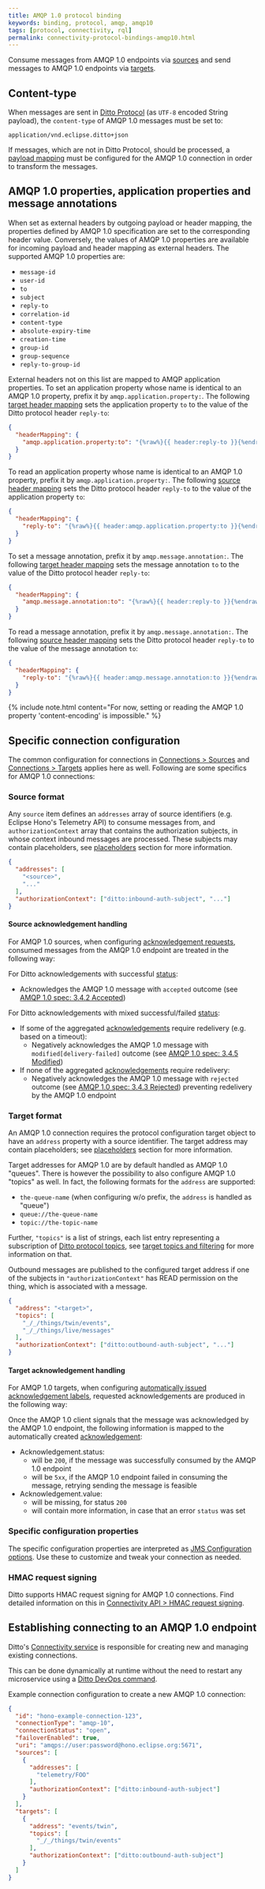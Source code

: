 ```yaml
---
title: AMQP 1.0 protocol binding
keywords: binding, protocol, amqp, amqp10
tags: [protocol, connectivity, rql]
permalink: connectivity-protocol-bindings-amqp10.html
---
```


Consume messages from AMQP 1.0 endpoints via [sources](#source-format) and send messages to AMQP 1.0 endpoints via
[targets](#target-format).

## Content-type

When messages are sent in [Ditto Protocol](protocol-overview.html) (as `UTF-8` encoded String payload), 
the `content-type` of AMQP 1.0 messages must be set to:

```
application/vnd.eclipse.ditto+json
```

If messages, which are not in Ditto Protocol, should be processed, a [payload mapping](connectivity-mapping.html) must
be configured for the AMQP 1.0 connection in order to transform the messages. 

## AMQP 1.0 properties, application properties and message annotations

When set as external headers by outgoing payload or header mapping, the properties defined by AMQP 1.0 specification are
set to the corresponding header value. Conversely, the values of AMQP 1.0 properties are available for incoming payload
and header mapping as external headers. The supported AMQP 1.0 properties are:

* `message-id`
* `user-id`
* `to`
* `subject`
* `reply-to`
* `correlation-id`
* `content-type`
* `absolute-expiry-time`
* `creation-time`
* `group-id`
* `group-sequence`
* `reply-to-group-id`

External headers not on this list are mapped to AMQP application properties.
To set an application property whose name is identical to an AMQP 1.0 property, prefix it by
`amqp.application.property:`. The following [target header mapping](basic-connections.html#target-header-mapping) sets
the application property `to` to the value of the Ditto protocol header `reply-to`:
```json
{
  "headerMapping": {
    "amqp.application.property:to": "{%raw%}{{ header:reply-to }}{%endraw%}"
  }
}
```

To read an application property whose name is identical to an AMQP 1.0 property, prefix it by
`amqp.application.property:`. The following [source header mapping](basic-connections.html#source-header-mapping) sets
the Ditto protocol header `reply-to` to the value of the application property `to`:
```json
{
  "headerMapping": {
    "reply-to": "{%raw%}{{ header:amqp.application.property:to }}{%endraw%}"
  }
}
```

To set a message annotation, prefix it by `amqp.message.annotation:`. 
The following [target header mapping](basic-connections.html#target-header-mapping) sets
the message annotation `to` to the value of the Ditto protocol header `reply-to`:
```json
{
  "headerMapping": {
    "amqp.message.annotation:to": "{%raw%}{{ header:reply-to }}{%endraw%}"
  }
}
```

To read a message annotation, prefix it by `amqp.message.annotation:`. 
The following [source header mapping](basic-connections.html#source-header-mapping) sets
the Ditto protocol header `reply-to` to the value of the message annotation `to`:
```json
{
  "headerMapping": {
    "reply-to": "{%raw%}{{ header:amqp.message.annotation:to }}{%endraw%}"
  }
}
```

{% include note.html content="For now, setting or reading the AMQP 1.0 property 'content-encoding' is impossible." %}

## Specific connection configuration

The common configuration for connections in [Connections > Sources](basic-connections.html#sources) and 
[Connections > Targets](basic-connections.html#targets) applies here as well. 
Following are some specifics for AMQP 1.0 connections:

### Source format

Any `source` item defines an `addresses` array of source identifiers (e.g. Eclipse Hono's 
Telemetry API) to consume messages from,
and `authorizationContext` array that contains the authorization subjects, in whose context
inbound messages are processed. These subjects may contain placeholders, see 
[placeholders](basic-connections.html#placeholder-for-source-authorization-subjects) section for more information.

```json
{
  "addresses": [
    "<source>",
    "..."
  ],
  "authorizationContext": ["ditto:inbound-auth-subject", "..."]
}
```

#### Source acknowledgement handling

For AMQP 1.0 sources, when configuring 
[acknowledgement requests](basic-connections.html#source-acknowledgement-requests), consumed messages from the AMQP 1.0
endpoint are treated in the following way:

For Ditto acknowledgements with successful [status](protocol-specification-acks.html#combined-status-code):
* Acknowledges the AMQP 1.0 message with `accepted` outcome (see [AMQP 1.0 spec: 3.4.2 Accepted](http://docs.oasis-open.org/amqp/core/v1.0/os/amqp-core-messaging-v1.0-os.html#type-accepted))

For Ditto acknowledgements with mixed successful/failed [status](protocol-specification-acks.html#combined-status-code):
* If some of the aggregated [acknowledgements](basic-acknowledgements.html#acknowledgements-acks) require redelivery (e.g. based on a timeout):
   * Negatively acknowledges the AMQP 1.0 message with `modified[delivery-failed]` outcome (see [AMQP 1.0 spec: 3.4.5 Modified](http://docs.oasis-open.org/amqp/core/v1.0/os/amqp-core-messaging-v1.0-os.html#type-modified))
* If none of the aggregated [acknowledgements](basic-acknowledgements.html#acknowledgements-acks) require redelivery:
   * Negatively acknowledges the AMQP 1.0 message with `rejected` outcome (see [AMQP 1.0 spec: 3.4.3 Rejected](http://docs.oasis-open.org/amqp/core/v1.0/os/amqp-core-messaging-v1.0-os.html#type-rejected)) preventing redelivery by the AMQP 1.0 endpoint

### Target format

An AMQP 1.0 connection requires the protocol configuration target object to have an `address` property with a source
identifier. The target address may contain placeholders; see
[placeholders](basic-connections.html#placeholder-for-target-addresses) section for more 
information.

Target addresses for AMQP 1.0 are by default handled as AMQP 1.0 "queues". There is however the possibility to also 
configure AMQP 1.0 "topics" as well. In fact, the following formats for the `address` are 
supported:
* `the-queue-name` (when configuring w/o prefix, the `address` is handled as "queue")
* `queue://the-queue-name`
* `topic://the-topic-name`

Further, `"topics"` is a list of strings, each list entry representing a subscription of
[Ditto protocol topics](protocol-specification-topic.html), see 
[target topics and filtering](basic-connections.html#target-topics-and-filtering) for more information on that.

Outbound messages are published to the configured target address if one of the subjects in `"authorizationContext"`
has READ permission on the thing, which is associated with a message.

```json
{
  "address": "<target>",
  "topics": [
    "_/_/things/twin/events",
    "_/_/things/live/messages"
  ],
  "authorizationContext": ["ditto:outbound-auth-subject", "..."]
}
```

#### Target acknowledgement handling

For AMQP 1.0 targets, when configuring 
[automatically issued acknowledgement labels](basic-connections.html#target-issued-acknowledgement-label), requested 
acknowledgements are produced in the following way:

Once the AMQP 1.0 client signals that the message was acknowledged by the AMQP 1.0 endpoint, the following information 
is mapped to the automatically created [acknowledgement](protocol-specification-acks.html#acknowledgement):

* Acknowledgement.status: 
   * will be `200`, if the message was successfully consumed by the AMQP 1.0 endpoint
   * will be `5xx`, if the AMQP 1.0 endpoint failed in consuming the message, retrying sending the message is feasible
* Acknowledgement.value: 
   * will be missing, for status `200`
   * will contain more information, in case that an error `status` was set


### Specific configuration properties

The specific configuration properties are interpreted as 
[JMS Configuration options](https://qpid.apache.org/releases/qpid-jms-0.40.0/docs/index.html#jms-configuration-options). 
Use these to customize and tweak your connection as needed.


### HMAC request signing

Ditto supports HMAC request signing for AMQP 1.0 connections. Find detailed information on this in
[Connectivity API > HMAC request signing](connectivity-hmac-signing.html).


## Establishing connecting to an AMQP 1.0 endpoint

Ditto's [Connectivity service](architecture-services-connectivity.html) is responsible for creating new and managing 
existing connections.

This can be done dynamically at runtime without the need to restart any microservice using a
[Ditto DevOps command](installation-operating.html#devops-commands).

Example connection configuration to create a new AMQP 1.0 connection:

```json
{
  "id": "hono-example-connection-123",
  "connectionType": "amqp-10",
  "connectionStatus": "open",
  "failoverEnabled": true,
  "uri": "amqps://user:password@hono.eclipse.org:5671",
  "sources": [
    {
      "addresses": [
        "telemetry/FOO"
      ],
      "authorizationContext": ["ditto:inbound-auth-subject"]
    }
  ],
  "targets": [
    {
      "address": "events/twin",
      "topics": [
        "_/_/things/twin/events"
      ],
      "authorizationContext": ["ditto:outbound-auth-subject"]
    }
  ]
}
```
